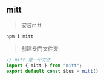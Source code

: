 ## mitt

> 安装mitt

```shell
npm i mitt
```
> 创建专门文件夹 




```javascript
// mitt 是一个方法
import { mitt } from "mitt";
export default const $bus = mitt()
```